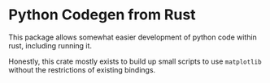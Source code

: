 # Python Codegen from Rust

This package allows somewhat easier development of python code within rust, including running it. 

Honestly, this crate mostly exists to build up small scripts to use `matplotlib` without the restrictions of existing bindings.